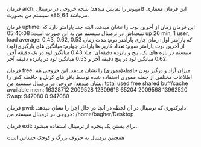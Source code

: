 فرمان arch: این فرمان معماری کامپیوتر را نمایش میدهد؛ نتیجه خروجی در ترمینال سیستم من بصورت x86_64 می‌باشد.


فرمان uptime: این فرمان زمان از آخرین بوت را نشان میدهد، البته چند پارامتر دارد که نتیجه‌اش در ترمینال سیستم من به این صورت است:
05:40:08 up 26 min, 1 user, load average: 0.43, 0.62, 0.53
که
پارامتر اول: زمان جاری
پارامتر دوم: مدت زمان از آخرین بوت
پارامتر سوم: تعداد کاربر ها
پارامتر چهارم: میانگین های بارگیری(لود) سیستم در بازه های یک، پنج و پانزده دقیقه‌ای؛ مثلا 0.43 میانگین لود در یک دقیقه آخر، 0.62 میانگین لود در پنج دقیقه آخر و 0.53 میانگین لود در پانزده دقیقه آخر.


فرمان free: میزان آزاد و درگیر بودن حافظه(مموری) را نشان میدهد.
این خروجی هم اطلاعات مختلفی از جمله مموری استفاده شده توسط بافر های کرنل و حافظه کش را نشان میدهد؛ خروجی در ترمینال سیستم من:
          total          used          free         shared         buff/cache       available
mem:      16328712       2009528       12309616     65204          2009568          13962520
Swap:     947080         0             947080


فرمان pwd: دایرکتوری که ترمینال در آن لحظه در آنجا در حال اجرا را نشان میدهد. خروجی در ترمینال سیستم من:
/home/bagher/Desktop


فرمان exit: برای بستن یک‌ پنجره از ترمینال استفاده میشود.


همچنین ترمینال به حروف بزرگ و کوچک حساس است